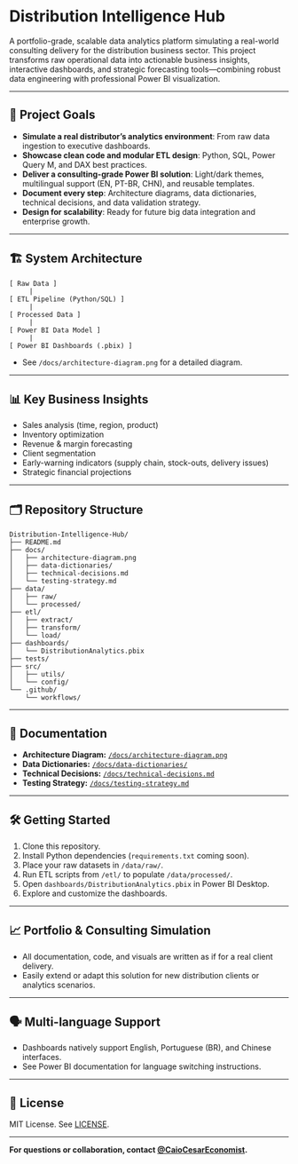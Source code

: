 # Distribution Intelligence Hub

A portfolio-grade, scalable data analytics platform simulating a real-world consulting delivery for the distribution business sector. This project transforms raw operational data into actionable business insights, interactive dashboards, and strategic forecasting tools—combining robust data engineering with professional Power BI visualization.

---

## 🚀 Project Goals

- **Simulate a real distributor’s analytics environment**: From raw data ingestion to executive dashboards.
- **Showcase clean code and modular ETL design**: Python, SQL, Power Query M, and DAX best practices.
- **Deliver a consulting-grade Power BI solution**: Light/dark themes, multilingual support (EN, PT-BR, CHN), and reusable templates.
- **Document every step**: Architecture diagrams, data dictionaries, technical decisions, and data validation strategy.
- **Design for scalability**: Ready for future big data integration and enterprise growth.

---

## 🏗️ System Architecture

```
[ Raw Data ]
     |
[ ETL Pipeline (Python/SQL) ]
     |
[ Processed Data ]
     |
[ Power BI Data Model ]
     |
[ Power BI Dashboards (.pbix) ]
```

- See `/docs/architecture-diagram.png` for a detailed diagram.

---

## 📊 Key Business Insights

- Sales analysis (time, region, product)
- Inventory optimization
- Revenue & margin forecasting
- Client segmentation
- Early-warning indicators (supply chain, stock-outs, delivery issues)
- Strategic financial projections

---

## 🗂️ Repository Structure

```
Distribution-Intelligence-Hub/
├── README.md
├── docs/
│   ├── architecture-diagram.png
│   ├── data-dictionaries/
│   ├── technical-decisions.md
│   └── testing-strategy.md
├── data/
│   ├── raw/
│   └── processed/
├── etl/
│   ├── extract/
│   ├── transform/
│   └── load/
├── dashboards/
│   └── DistributionAnalytics.pbix
├── tests/
├── src/
│   ├── utils/
│   └── config/
└── .github/
    └── workflows/
```

---

## 📝 Documentation

- **Architecture Diagram:** [`/docs/architecture-diagram.png`](docs/architecture-diagram.png)
- **Data Dictionaries:** [`/docs/data-dictionaries/`](docs/data-dictionaries/)
- **Technical Decisions:** [`/docs/technical-decisions.md`](docs/technical-decisions.md)
- **Testing Strategy:** [`/docs/testing-strategy.md`](docs/testing-strategy.md)

---

## 🛠️ Getting Started

1. Clone this repository.
2. Install Python dependencies (`requirements.txt` coming soon).
3. Place your raw datasets in `/data/raw/`.
4. Run ETL scripts from `/etl/` to populate `/data/processed/`.
5. Open `dashboards/DistributionAnalytics.pbix` in Power BI Desktop.
6. Explore and customize the dashboards.

---

## 📈 Portfolio & Consulting Simulation

- All documentation, code, and visuals are written as if for a real client delivery.
- Easily extend or adapt this solution for new distribution clients or analytics scenarios.

---

## 🗣️ Multi-language Support

- Dashboards natively support English, Portuguese (BR), and Chinese interfaces.
- See Power BI documentation for language switching instructions.

---

## 📄 License

MIT License. See [LICENSE](LICENSE).

---

**For questions or collaboration, contact [@CaioCesarEconomist](https://github.com/CaioCesarEconomist).**